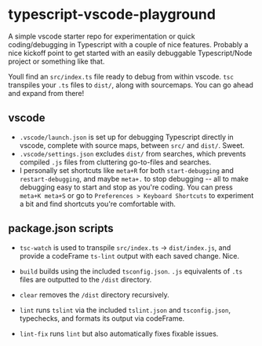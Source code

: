 # typescript-vscode-playground
A simple vscode starter repo for experimentation or quick coding/debugging in Typescript with a couple of nice features. Probably a nice kickoff point to get started with an easily debuggable Typescript/Node project or something like that.

Youll find an ```src/index.ts``` file ready to debug from within vscode. ```tsc``` transpiles your ```.ts``` files to ```dist/```, along with sourcemaps. You can go ahead and expand from there!

## vscode
* ```.vscode/launch.json``` is set up for debugging Typescript directly in vscode, complete with source maps, between ```src/``` and ```dist/```. Sweet.
* ```.vscode/settings.json``` excludes ```dist/``` from searches, which prevents compiled ```.js``` files from cluttering go-to-files and searches.
* I personally set shortcuts like ```meta+R``` for both ```start-debugging``` and ```restart-debugging```, and maybe ```meta+.``` to stop debugging -- all to make debugging easy to start and stop as you're coding. You can press ```meta+K meta+S``` or go to ```Preferences > Keyboard Shortcuts``` to experiment a bit and find shortcuts you're comfortable with. 
## package.json scripts
* ```tsc-watch``` is used to transpile ```src/index.ts``` -> ```dist/index.js```, and provide a codeFrame ```ts-lint``` output with each saved change. Nice. 

* ```build``` builds using the included ```tsconfig.json```. ```.js``` equivalents of ```.ts``` files are outputted to the ```/dist``` directory.

* ```clear``` removes the ```/dist``` directory recursively.

* ```lint``` runs ```tslint``` via the included ```tslint.json``` and ```tsconfig.json```, typechecks, and formats its output via codeFrame.

* ```lint-fix``` runs ```lint``` but also automatically fixes fixable issues.
